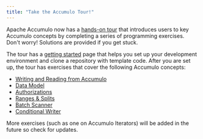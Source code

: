 ```yaml
---
title: "Take the Accumulo Tour!"
---
```


Apache Accumulo now has a [hands-on tour][tour] that introduces users to key Accumulo concepts
by completing a series of programming exercises. Don't worry! Solutions are provided if
you get stuck.

The tour has a [getting started][gs] page that helps you set up your development environment and
clone a repository with template code. After you are set up, the tour has exercises that cover the
following Accumulo concepts:

 * [Writing and Reading from Accumulo](/tour/basic-read-write/)
 * [Data Model](/tour/data-model/)
 * [Authorizations](/tour/authorizations/)
 * [Ranges & Splits](/tour/ranges-splits/)
 * [Batch Scanner](/tour/batch-scanner/)
 * [Conditional Writer](/tour/conditional-writer/)

More exercises (such as one on Accumulo Iterators) will be added in the future so check for updates.

[tour]: /tour/
[gs]: /tour/getting-started/

